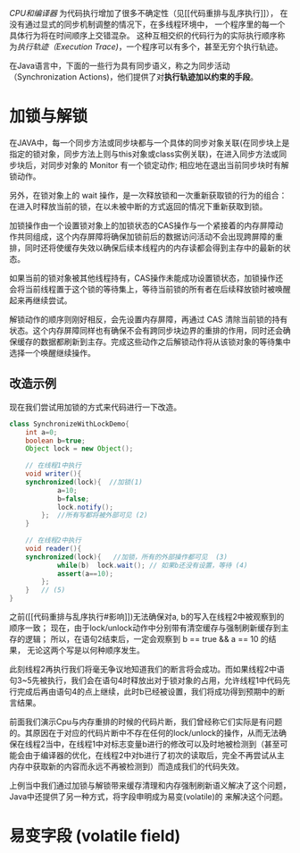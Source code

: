 *CPU和编译器* 为代码执行增加了很多不确定性（见[[代码重排与乱序执行]]）， 在没有通过显式的同步机制调整的情况下，在多线程环境中， 一个程序里的每一个具体行为将在时间顺序上交错混杂。
这种互相交织的代码行为的实际执行顺序称为*执行轨迹（Execution Trace)*，一个程序可以有多个，甚至无穷个执行轨迹。  

在Java语言中，下面的一些行为具有同步语义，称之为同步活动（Synchronization Actions)，他们提供了对**执行轨迹加以约束的手段**。

# 加锁与解锁
在JAVA中，每一个同步方法或同步块都与一个具体的同步对象关联(在同步块上是指定的锁对象，同步方法上则与this对象或class实例关联)，在进入同步方法或同步块后，对同步对象的 Monitor 有一个锁定动作; 相应地在退出当前同步块时有解锁动作。

另外，在锁对象上的 wait 操作，是一次释放锁和一次重新获取锁的行为的组合：在进入时释放当前的锁，在以未被中断的方式返回的情况下重新获取到锁。

加锁操作由一个设置锁对象上的加锁状态的CAS操作与一个紧接着的内存屏障动作共同组成，这个内存屏障将确保加锁前后的数据访问活动不会出现跨屏障的重排，同时还将使缓存失效以确保后续本线程内的内存读都会得到主存中的最新的状态。

如果当前的锁对象被其他线程持有，CAS操作未能成功设置锁状态，加锁操作还会将当前线程置于这个锁的等待集上，等待当前锁的所有者在后续释放锁时被唤醒起来再继续尝试。

解锁动作的顺序则刚好相反，会先设置内存屏障，再通过 CAS 清除当前锁的持有状态。这个内存屏障同样也有确保不会有跨同步块边界的重排的作用，同时还会确保缓存的数据都刷新到主存。完成这些动作之后解锁动作将从该锁对象的等待集中选择一个唤醒继续操作。

## 改造示例
现在我们尝试用加锁的方式来代码进行一下改造。
```java
class SynchronizeWithLockDemo{
	int a=0;
	boolean b=true;
	Object lock = new Object();
	
	// 在线程1中执行
	void writer(){
	synchronized(lock){  //加锁(1)
			a=10; 
			b=false; 
			lock.notify();
		};  //所有写都将被外部可见 (2)
	}
	
	// 在线程2中执行
	void reader(){
	synchronized(lock){   //加锁，所有的外部操作都可见  (3)
			while(b)  lock.wait(); // 如果b还没有设置，等待 (4) 
			assert(a==10); 
		};
	}   // (5)
}
```

之前([[代码重排与乱序执行#影响]])无法确保对a, b的写入在线程2中被观察到的顺序一致；
现在，由于lock/unlock动作中分别带有清空缓存与强制刷新缓存到主存的逻辑；
所以，在语句2结束后，一定会观察到 b == true && a == 10 的结果， 无论这两个写是以何种顺序发生。


此刻线程2再执行我们将毫无争议地知道我们的断言将会成功。而如果线程2中语句3~5先被执行，我们会在语句4时释放出对于锁对象的占用，允许线程1中代码先行完成后再由语句4的点上继续，此时b已经被设置，我们将成功得到预期中的断言结果。

前面我们演示Cpu与内存重排的时候的代码片断，我们曾经称它们实际是有问题的。其原因在于对应的代码片断中不存在任何的lock/unlock的操作，从而无法确保在线程2当中，在线程1中对标志变量b进行的修改可以及时地被检测到（甚至可能会由于编译器的优化，在线程2中对b进行了初次的读取后，完全不再尝试从主内存中获取新的内容而永远不再被检测到）而造成我们的代码失效。

  
上例当中我们通过加锁与解锁带来缓存清理和内存强制刷新语义解决了这个问题，Java中还提供了另一种方式，将字段申明成为易变(volatile)的 来解决这个问题。

# 易变字段 (volatile field)
